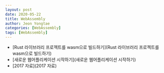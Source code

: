 ```yaml
---
layout: post
date: 2020-05-22
title: WebAssembly
author: Jeon Yongtae
categories: [WebAssembly]
tags: [WebAssembly]
---
```


- [Rust 라이브러리 프로젝트를 wasm으로 빌드하기](Rust 라이브러리 프로젝트를 wasm으로 빌드하기)
- [새로운 웹어플리케이션 시작하기](새로운 웹어플리케이션 시작하기)
- [2017 자료](2017 자료)
